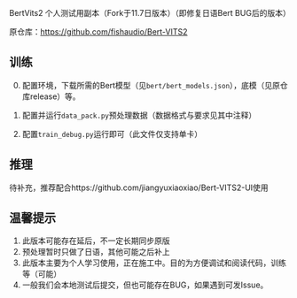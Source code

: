 BertVits2 个人测试用副本（Fork于11.7日版本）（即修复日语Bert BUG后的版本）

原仓库：https://github.com/fishaudio/Bert-VITS2



## 训练

0. 配置环境，下载所需的Bert模型（见`bert/bert_models.json`），底模（见原仓库release）等。

1. 配置并运行`data_pack.py`预处理数据（数据格式与要求见其中注释）
2. 配置`train_debug.py`运行即可（此文件仅支持单卡）

## 推理

待补充，推荐配合https://github.com/jiangyuxiaoxiao/Bert-VITS2-UI使用

## 温馨提示

1. 此版本可能存在延后，不一定长期同步原版
2. 预处理暂时只做了日语，其他可能之后补上
3. 此版本主要为个人学习使用，正在施工中。目的为方便调试和阅读代码，训练等（可能）
4. 一般我们会本地测试后提交，但也可能存在BUG，如果遇到可发Issue。
